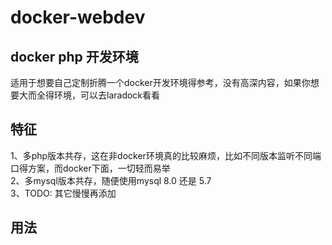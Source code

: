 # docker-webdev
## docker php 开发环境

适用于想要自己定制折腾一个docker开发环境得参考，没有高深内容，如果你想要大而全得环境，可以去laradock看看

## 特征
1、多php版本共存，这在非docker环境真的比较麻烦，比如不同版本监听不同端口得方案，而docker下面，一切轻而易举  
2、多mysql版本共存，随便使用mysql 8.0 还是 5.7  
3、TODO: 其它慢慢再添加 

## 用法